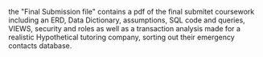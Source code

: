 the "Final Submission file" contains a pdf of the final submitet coursework including an ERD, Data Dictionary, assumptions, SQL code and queries, VIEWS, 
security and roles as well as a transaction analysis made for a realistic Hypothetical tutoring company, sorting out their emergency contacts database.
